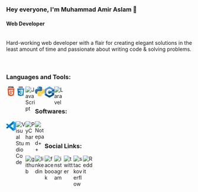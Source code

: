 
### Hey everyone, I'm Muhammad Amir Aslam 👋
#### Web Developer
<br/>
Hard-working web developer with a flair for
creating elegant solutions in the least amount of
time and passionate about writing code & solving problems.
<br>
<br>
<br>


### Languages and Tools:


<a href="https://www.w3.org/html/" target="_blank"><img align="left" alt="HTML5" width="26px" src="https://raw.githubusercontent.com/github/explore/80688e429a7d4ef2fca1e82350fe8e3517d3494d/topics/html/html.png" /></a>
<a href="https://www.w3schools.com/css/" target="_blank"><img align="left" alt="CSS3" width="26px" src="https://raw.githubusercontent.com/github/explore/80688e429a7d4ef2fca1e82350fe8e3517d3494d/topics/css/css.png" /></a>
<a href="https://www.w3schools.com/js/" target="_blank"> <img align="left" alt="JavaScript" width="26px" src="https://cdn.iconscout.com/icon/free/png-256/javascript-2038874-1720087.png" /></a>
<a href="https://www.python.org" target="_blank"> <img align="left" alt="Python" width="26px" src="https://github.com/Aakarsh-B/trying-repos/blob/master/python-5.svg?raw=true" /> </a>
<a href="https://www.w3schools.com/cpp/" target="_blank"> <img align="left" alt="C++" width="26px" src="https://github.com/Aakarsh-B/trying-repos/blob/master/c++.png" /> </a>
<a href="https://www.w3schools.com/laravel/" target="_blank"> <img align="left" alt="Laravel" width="26px" src="https://cdn.jsdelivr.net/npm/simple-icons@3.0.1/icons/laravel.svg" /> </a>
<br />
<br />
### Softwares:

<img align="left" alt="Visual Studio Code" width="26px" src="https://raw.githubusercontent.com/github/explore/80688e429a7d4ef2fca1e82350fe8e3517d3494d/topics/visual-studio-code/visual-studio-code.png" />
<img align="left" alt="Visual Studio Code" width="26px" src="https://cdn.jsdelivr.net/npm/simple-icons@3.0.1/icons/atom.svg" />
<img align="left" alt="PyCharm" width="26px" src="https://upload.wikimedia.org/wikipedia/commons/thumb/1/1d/PyCharm_Icon.svg/1024px-PyCharm_Icon.svg.png" />
<img align="left" alt="Notepad++" width="26px" src="https://upload.wikimedia.org/wikipedia/commons/f/f5/Notepad_plus_plus.png" />
<br />
<br />

### Social Links:

[<img align="left" src='https://cdn.jsdelivr.net/npm/simple-icons@3.0.1/icons/github.svg' alt='github' width="26px">](https://github.com/AmirAslam1234) &nbsp;[<img align="left" src="https://cdn-icons-png.flaticon.com/512/174/174857.png" alt='linkedin' width="26px">](https://www.linkedin.com/in//) &nbsp; [<img align="left" src="https://pngimg.com/uploads/facebook_logos/facebook_logos_PNG19748.png" alt='facebook' width="26px">](https://www.facebook.com/dani.rao.00) &nbsp;  [<img align="left" src="https://assets.stickpng.com/images/580b57fcd9996e24bc43c521.png" alt='instagram' width="26px">](https://www.instagram.com/daniallahmad/) &nbsp;  [<img align="left" src="https://www.iconpacks.net/icons/2/free-twitter-logo-icon-2429-thumb.png" alt='twitter' width="26px">](https://twitter.com/daniallahmad__) &nbsp; [<img align="left" src="https://upload.wikimedia.org/wikipedia/commons/thumb/e/ef/Stack_Overflow_icon.svg/768px-Stack_Overflow_icon.svg.png" alt='stackoverflow' width="26px">](https://stackoverflow.com/users/17292894) &nbsp;  [<img align="left" src="https://freewaysocial.com/wp-content/uploads/2020/12/Reddit-Icon.png" alt='Reddit' width="26px">](https://www.reddit.com/user/daniallahmad)  
<br/>
<br>
